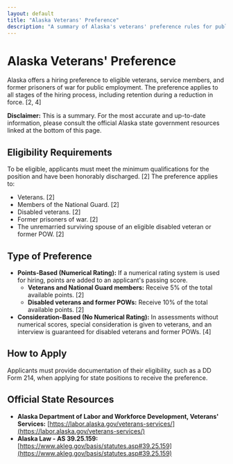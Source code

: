 ```yaml
---
layout: default
title: "Alaska Veterans' Preference"
description: "A summary of Alaska's veterans' preference rules for public employment."
---
```


# Alaska Veterans' Preference

Alaska offers a hiring preference to eligible veterans, service members, and former prisoners of war for public employment. The preference applies to all stages of the hiring process, including retention during a reduction in force. [2, 4]

**Disclaimer:** This is a summary. For the most accurate and up-to-date information, please consult the official Alaska state government resources linked at the bottom of this page.

## Eligibility Requirements

To be eligible, applicants must meet the minimum qualifications for the position and have been honorably discharged. [2] The preference applies to:
*   Veterans. [2]
*   Members of the National Guard. [2]
*   Disabled veterans. [2]
*   Former prisoners of war. [2]
*   The unremarried surviving spouse of an eligible disabled veteran or former POW. [2]

## Type of Preference

*   **Points-Based (Numerical Rating):** If a numerical rating system is used for hiring, points are added to an applicant's passing score.
    *   **Veterans and National Guard members:** Receive 5% of the total available points. [2]
    *   **Disabled veterans and former POWs:** Receive 10% of the total available points. [2]
*   **Consideration-Based (No Numerical Rating):** In assessments without numerical scores, special consideration is given to veterans, and an interview is guaranteed for disabled veterans and former POWs. [4]

## How to Apply

Applicants must provide documentation of their eligibility, such as a DD Form 214, when applying for state positions to receive the preference.

## Official State Resources

*   **Alaska Department of Labor and Workforce Development, Veterans' Services:** [https://labor.alaska.gov/veterans-services/](https://labor.alaska.gov/veterans-services/)
*   **Alaska Law - AS 39.25.159:** [https://www.akleg.gov/basis/statutes.asp#39.25.159](https://www.akleg.gov/basis/statutes.asp#39.25.159)
